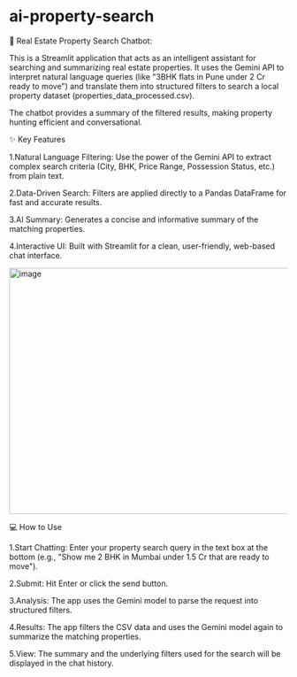 # ai-property-search

🏡 Real Estate Property Search Chatbot:

This is a Streamlit application that acts as an intelligent assistant for searching and summarizing real estate properties. It uses the Gemini API to interpret natural language queries (like "3BHK flats in Pune under 2 Cr ready to move") and translate them into structured filters to search a local property dataset (properties_data_processed.csv).

The chatbot provides a summary of the filtered results, making property hunting efficient and conversational.

✨ Key Features

1.Natural Language Filtering: Use the power of the Gemini API to extract complex search criteria (City, BHK, Price Range, Possession Status, etc.) from plain text.

2.Data-Driven Search: Filters are applied directly to a Pandas DataFrame for fast and accurate results.

3.AI Summary: Generates a concise and informative summary of the matching properties.

4.Interactive UI: Built with Streamlit for a clean, user-friendly, web-based chat interface.

<img width="880" height="445" alt="image" src="https://github.com/user-attachments/assets/531848e1-78a3-420c-add6-97d1683fda56" />


💻 How to Use

1.Start Chatting: Enter your property search query in the text box at the bottom (e.g., "Show me 2 BHK in Mumbai under 1.5 Cr that are ready to move").

2.Submit: Hit Enter or click the send button.

3.Analysis: The app uses the Gemini model to parse the request into structured filters.

4.Results: The app filters the CSV data and uses the Gemini model again to summarize the matching properties.

5.View: The summary and the underlying filters used for the search will be displayed in the chat history.
